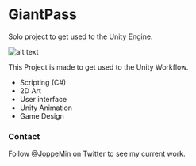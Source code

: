 # GiantPass
Solo project to get used to the Unity Engine.

![alt text](https://media.giphy.com/media/7SKzW568G6kXtp5pmq/giphy.gif)

This Project is made to get used to the Unity Workflow.

- Scripting (C#)
- 2D Art
- User interface
- Unity Animation
- Game Design

### Contact
Follow [@JoppeMin](https://twitter.com/JoppeMin) on Twitter to see my current work.
